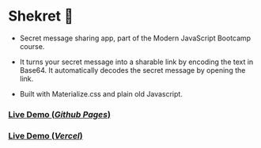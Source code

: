 # Shekret 💩
- Secret message sharing app, part of the Modern JavaScript Bootcamp course.

- It turns your secret message into a sharable link by encoding the text in Base64. It automatically decodes the secret message by opening the link.

- Built with Materialize.css and plain old Javascript. 


### [Live Demo (*Github Pages*)](shekret.vercel.app)
### [Live Demo (*Vercel*)](shekret.vercel.app)
